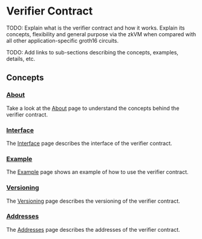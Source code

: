 # Verifier Contract

TODO: Explain what is the verifier contract and how it works. Explain its concepts, flexibility and general purpose via the zkVM when compared with all other application-specific groth16 circuits.

TODO: Add links to sub-sections describing the concepts, examples, details, etc.

## Concepts

### [About]

Take a look at the [About] page to understand the concepts behind the verifier contract.

### [Interface]

The [Interface] page describes the interface of the verifier contract.

### [Example]

The [Example] page shows an example of how to use the verifier contract.

### [Versioning]

The [Versioning] page describes the versioning of the verifier contract.

### [Addresses]

The [Addresses] page describes the addresses of the verifier contract.

[About]: ./about.md
[Interface]: ./interface.md
[Example]: ./example.md
[Versioning]: ./versioning.md
[Addresses]: ./addresses.md
